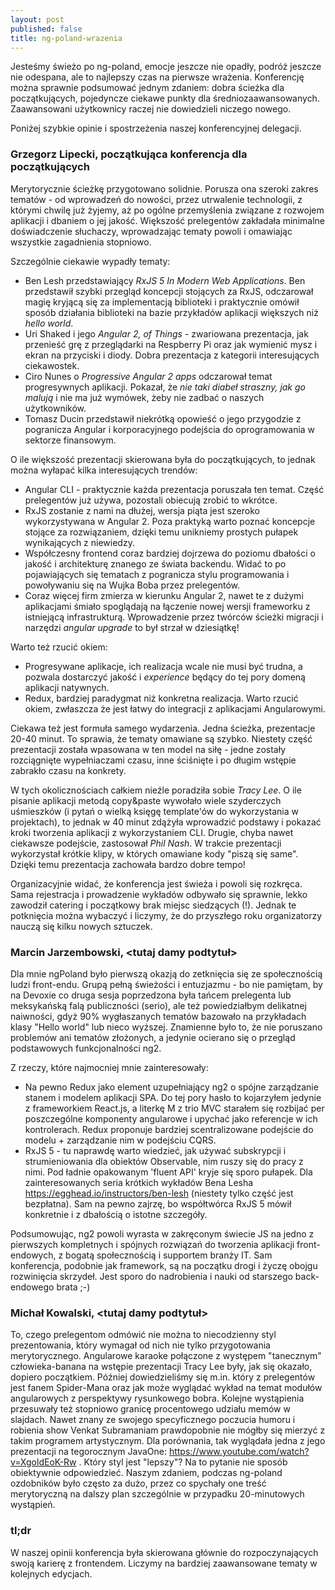 ```yaml
---
layout: post
published: false
title: ng-poland-wrazenia
---
```


Jesteśmy świeżo po ng-poland, emocje jeszcze nie opadły, podróż jeszcze nie odespana, ale to najlepszy czas na pierwsze wrażenia. Konferencję można sprawnie podsumować jednym zdaniem: dobra ścieżka dla początkujących, pojedyncze ciekawe punkty dla średniozaawansowanych. Zaawansowani użytkownicy raczej nie dowiedzieli niczego nowego.

Poniżej szybkie opinie i spostrzeżenia naszej konferencyjnej delegacji.

### Grzegorz Lipecki, początkująca konferencja dla początkujących

Merytorycznie ścieżkę przygotowano solidnie. Porusza ona szeroki zakres tematów - od wprowadzeń do nowości, przez utrwalenie technologii, z którymi chwilę już żyjemy, aż po ogólne przemyślenia związane z rozwojem aplikacji i dbaniem o jej jakość. Większość prelegentów zakładała minimalne doświadczenie słuchaczy, wprowadzając tematy powoli i omawiając wszystkie zagadnienia stopniowo.

Szczególnie ciekawie wypadły tematy:

- Ben Lesh przedstawiający _RxJS 5 In Modern Web Applications_. Ben przedstawił szybki przegląd koncepcji stojących za RxJS, odczarował magię kryjącą się za implementacją biblioteki i praktycznie omówił sposób działania biblioteki na bazie przykładów aplikacji większych niż _hello world_.
- Uri Shaked i jego _Angular 2, of Things_ - zwariowana prezentacja, jak przenieść grę z przeglądarki na Respberry Pi oraz jak wymienić mysz i ekran na przyciski i diody. Dobra prezentacja z kategorii interesujących ciekawostek.
- Ciro Nunes o _Progressive Angular 2 apps_ odczarował temat progresywnych aplikacji. Pokazał, że _nie taki diabeł straszny, jak go malują_ i nie ma już wymówek, żeby nie zadbać o naszych użytkowników.
- Tomasz Ducin przedstawił niekrótką opowieść o jego przygodzie z pogranicza Angular i korporacyjnego podejścia do oprogramowania w sektorze finansowym.

O ile większość prezentacji skierowana była do początkujących, to jednak można wyłapać kilka interesujących trendów:

- Angular CLI - praktycznie każda prezentacja poruszała ten temat. Część prelegentów już używa, pozostali obiecują zrobić to wkrótce.
- RxJS zostanie z nami na dłużej, wersja piąta jest szeroko wykorzystywana w Angular 2. Poza praktyką warto poznać koncepcje stojące za rozwiązaniem, dzięki temu unikniemy prostych pułapek wynikających z niewiedzy.
- Współczesny frontend coraz bardziej dojrzewa do poziomu dbałości o jakość i architekturę znanego ze świata backendu. Widać to po pojawiających się tematach z pogranicza stylu programowania i powoływaniu się na Wujka Boba przez prelegentów.
- Coraz więcej firm zmierza w kierunku Angular 2, nawet te z dużymi aplikacjami śmiało spoglądają na łączenie nowej wersji frameworku z istniejącą infrastrukturą. Wprowadzenie przez twórców ścieżki migracji i narzędzi _angular upgrade_ to był strzał w dziesiątkę!

Warto też rzucić okiem:

- Progresywane aplikacje, ich realizacja wcale nie musi być trudna, a pozwala dostarczyć jakość i _experience_ będący do tej pory domeną aplikacji natywnych.
- Redux, bardziej paradygmat niż konkretna realizacja. Warto rzucić okiem, zwłaszcza że jest łatwy do integracji z aplikacjami Angularowymi.

Ciekawa też jest formuła samego wydarzenia. Jedna ścieżka, prezentacje 20-40 minut. To sprawia, że tematy omawiane są szybko. Niestety część prezentacji została wpasowana w ten model na siłę - jedne zostały rozciągnięte wypełniaczami czasu, inne ściśnięte i po długim wstępie zabrakło czasu na konkrety.

W tych okolicznościach całkiem nieźle poradziła sobie _Tracy Lee_. O ile pisanie aplikacji metodą copy&paste wywołało wiele szyderczych uśmieszków (i pytań o wielką księgę template'ów do wykorzystania w projektach), to jednak w 40 minut zdążyła wprowadzić podstawy i pokazać kroki tworzenia aplikacji z wykorzystaniem CLI. Drugie, chyba nawet ciekawsze podejście, zastosował _Phil Nash_. W trakcie prezentacji wykorzystał krótkie klipy, w których omawiane kody "piszą się same". Dzięki temu prezentacja zachowała bardzo dobre tempo!

Organizacyjnie widać, że konferencja jest świeża i powoli się rozkręca. Sama rejestracja i prowadzenie wykładów odbywało się sprawnie, lekko zawodził catering i początkowy brak miejsc siedzących (!). Jednak te potknięcia można wybaczyć i liczymy, że do przyszłego roku organizatorzy nauczą się kilku nowych sztuczek.

### Marcin Jarzembowski, <tutaj damy podtytuł>

Dla mnie ngPoland było pierwszą okazją do zetknięcia się ze społecznością ludzi front-endu. Grupą pełną świeżości i entuzjazmu - bo nie pamiętam, by na Devoxie co druga sesja poprzedzona była tańcem prelegenta lub meksykańską falą publiczności (serio), ale też powiedziałbym delikatnej naiwności, gdyż 90% wygłaszanych tematów bazowało na przykładach klasy "Hello world" lub nieco wyższej. Znamienne było to, że nie poruszano problemów ani tematów złożonych, a jedynie ocierano się o przegląd podstawowych funkcjonalności ng2.

Z rzeczy, które najmocniej mnie zainteresowały:

- Na pewno Redux jako element uzupełniający ng2 o spójne zarządzanie stanem i modelem aplikacji SPA. Do tej pory hasło to kojarzyłem jedynie z frameworkiem React.js, a literkę M z trio MVC starałem się rozbijać per poszczególne komponenty angularowe i upychać jako referencje w ich kontrolerach. Redux proponuje bardziej scentralizowane podejście do modelu + zarządzanie nim w podejściu CQRS.
- RxJS 5 - tu naprawdę warto wiedzieć, jak używać subskrypcji i strumieniowania dla obiektów Observable, nim ruszy się do pracy z nimi. Pod ładnie opakowanym 'fluent API' kryje się sporo pułapek. Dla zainteresowanych seria krótkich wykładów Bena Lesha https://egghead.io/instructors/ben-lesh (niestety tylko część jest bezpłatna). Sam na pewno zajrzę, bo współtwórca RxJS 5 mówił konkretnie i z dbałością o istotne szczegóły.

Podsumowując, ng2 powoli wyrasta w zakręconym świecie JS na jedno z pierwszych kompletnych i spójnych rozwiązań do tworzenia aplikacji front-endowych, z bogatą społecznością i supportem branży IT. Sam konferencja, podobnie jak framework, są na początku drogi i życzę obojgu rozwinięcia skrzydeł. Jest sporo do nadrobienia i nauki od starszego back-endowego brata ;-)

### Michał Kowalski, <tutaj damy podtytuł>

To, czego prelegentom odmówić nie można to niecodzienny styl prezentowania, który wymagał od nich nie tylko przygotowania merytorycznego. Angularowe karaoke połączone z występem "tanecznym" człowieka-banana na wstępie prezentacji Tracy Lee były, jak się okazało, dopiero początkiem. Później dowiedzieliśmy się m.in. który z prelegentów jest fanem Spider-Mana oraz jak może wyglądać wykład na temat modułów angularowych z perspektywy rysunkowego bobra. Kolejne wystąpienia przesuwały też stopniowo granicę procentowego udziału memów w slajdach. Nawet znany ze swojego specyficznego poczucia humoru i robienia show Venkat Subramaniam prawdopobnie nie mógłby się mierzyć z takim programem artystycznym. Dla porównania, tak wyglądała jedna z jego prezentacji na tegorocznym JavaOne: https://www.youtube.com/watch?v=XgoldEoK-Rw . Który styl jest "lepszy"? Na to pytanie nie sposób obiektywnie odpowiedzieć. Naszym zdaniem, podczas ng-poland ozdobników było często za dużo, przez co spychały one treść merytoryczną na dalszy plan szczególnie w przypadku 20-minutowych wystąpień.

### tl;dr

W naszej opinii konferencja była skierowana głównie do rozpoczynających swoją karierę z frontendem. Liczymy na bardziej zaawansowane tematy w kolejnych edycjach.
